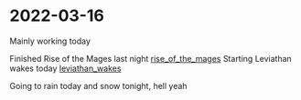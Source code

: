 # 2022-03-16
Mainly working today 

Finished Rise of the Mages last night [rise_of_the_mages](rise_of_the_mages.md)
Starting Leviathan wakes today [leviathan_wakes](leviathan_wakes.md)

Going to rain today and snow tonight, hell yeah